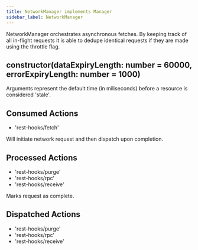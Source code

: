 ```yaml
---
title: NetworkManager implements Manager
sidebar_label: NetworkManager
---
```

NetworkManager orchestrates asynchronous fetches. By keeping track of all in-flight requests
it is able to dedupe identical requests if they are made using the throttle flag.

## constructor(dataExpiryLength: number = 60000, errorExpiryLength: number = 1000)

Arguments represent the default time (in miliseconds) before a resource is considered 'stale'.

## Consumed Actions

- 'rest-hooks/fetch'

Will initiate network request and then dispatch upon completion.

## Processed Actions

- 'rest-hooks/purge'
- 'rest-hooks/rpc'
- 'rest-hooks/receive'

Marks request as complete.

## Dispatched Actions

- 'rest-hooks/purge'
- 'rest-hooks/rpc'
- 'rest-hooks/receive'
